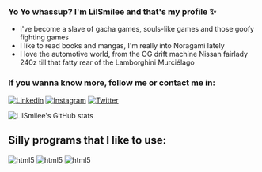 ### Yo Yo whassup? I'm LilSmilee and that's my profile ✨
- I've become a slave of gacha games, souls-like games  and those goofy fighting games
- I like to read books and mangas, I'm really into Noragami lately
- I love the automotive world, from the OG drift machine Nissan fairlady 240z till that fatty rear of the Lamborghini Murciélago
### If you wanna know more, follow me or contact me in:

[![Linkedin](https://img.shields.io/badge/LinkedIn-0077B5?style=for-the-badge&logo=linkedin&logoColor=white)](https://www.linkedin.com/in/matheus-silveira-1451b4212/)
[![Instagram](https://img.shields.io/badge/Instagram-E4405F?style=for-the-badge&logo=instagram&logoColor=white)](https://www.instagram.com/lilsmilee.png/)
[![Twitter](https://img.shields.io/badge/Twitter-1DA1F2?style=for-the-badge&logo=twitter&logoColor=white)](https://twitter.com/smilee_lil)

![LilSmilee's GitHub stats](https://github-readme-stats.vercel.app/api?username=LilSmilee&show_icons=true&theme=dracula)

## Silly programs that I like to use:

<div style="display: inline_block><br/>
<img align="center" alt="html5" src="https://img.shields.io/badge/Python-14354C?style=for-the-badge&logo=python&logoColor=white"/>
<img align="center" alt="html5" src="https://img.shields.io/badge/PyCharm-000000.svg?&style=for-the-badge&logo=PyCharm&logoColor=white"/>
<img align="center" alt="html5" src="https://img.shields.io/badge/GIT-E44C30?style=for-the-badge&logo=git&logoColor=white"/>
<img align="center" alt="html5" src="https://img.shields.io/badge/Python-14354C?style=for-the-badge&logo=python&logoColor=white"/>
</div>
